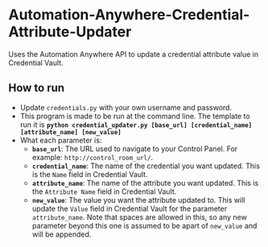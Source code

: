 # Automation-Anywhere-Credential-Attribute-Updater
Uses the Automation Anywhere API to update a credential attribute value in Credential Vault.

## How to run
- Update `credentials.py` with your own username and password.
- This program is made to be run at the command line. The template to run it is **`python credential_updater.py [base_url] [credential_name] [attribute_name] [new_value]`**
- What each parameter is:
  - **`base_url`**: The URL used to navigate to your Control Panel. For example: `http://control_room_url/`.
  - **`credential_name`**: The name of the credential you want updated. This is the `Name` field in Credential Vault.
  - **`attribute_name`**: The name of the attribute you want updated. This is the `Attribute Name` field in Credential Vault.
  - **`new_value`**: The value you want the attribute updated to. This will update the `Value` field in Credential Vault for the parameter `attribute_name`. Note that spaces are allowed in this, so any new parameter beyond this one is assumed to be apart of `new_value` and will be appended.
